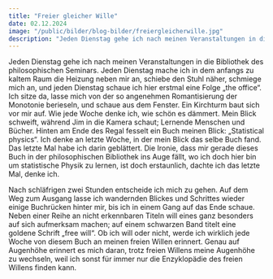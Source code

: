 ```yaml
---
title: "Freier gleicher Wille"
date: 02.12.2024
image: "/public/bilder/blog-bilder/freiergleicherwille.jpg"
description: "Jeden Dienstag gehe ich nach meinen Veranstaltungen in die Bibliothek des philosophischen Seminars. Jeden Dienstag…"
---
```


Jeden Dienstag gehe ich nach meinen Veranstaltungen in die Bibliothek des philosophischen Seminars. Jeden Dienstag mache ich in dem anfangs zu kaltem Raum die Heizung neben mir an, schiebe den Stuhl näher, schmiege mich an, und jeden Dienstag schaue ich hier erstmal eine Folge „the office“. Ich sitze da, lasse mich von der so angenehmen Romantisierung der Monotonie berieseln, und schaue aus dem Fenster. Ein Kirchturm baut sich vor mir auf. Wie jede Woche denke ich, wie schön es dämmert. Mein Blick schweift, während Jim in die Kamera schaut; Lernende Menschen und Bücher. Hinten am Ende des Regal fesselt ein Buch meinen Blick: „Statistical physics“. Ich denke an letzte Woche, in der mein Blick das selbe Buch fand. Das letzte Mal habe ich darin geblättert. Die Ironie, dass mir gerade dieses Buch in der philosophischen Bibliothek ins Auge fällt, wo ich doch hier bin um statistische Physik zu lernen, ist doch erstaunlich, dachte ich das letzte Mal, denke ich.

Nach schläfrigen zwei Stunden entscheide ich mich zu gehen. Auf dem Weg zum Ausgang lasse ich wandernden Blickes und Schrittes wieder einige Buchrücken hinter mir, bis ich in einem Gang auf das Ende schaue. Neben einer Reihe an nicht erkennbaren Titeln will eines ganz besonders auf sich aufmerksam machen; auf einem schwarzen Band titelt eine goldene Schrift „free will“. Ob ich will oder nicht, werde ich wirklich jede Woche von diesem Buch an meinen freien Willen erinnert. Genau auf Augenhöhe erinnert es mich daran, trotz freien Willens meine Augenhöhe zu wechseln, weil ich sonst für immer nur die Enzyklopädie des freien Willens finden kann.
